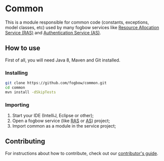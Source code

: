 # Common

This is a module responsible for common code (constants, exceptions, model classes, etc) used by many fogbow services like [Resource Allocation Service (RAS)](https://github.com/fogbow/resource-allocation-service) and [Authentication Service (AS)](https://github.com/fogbow/authentication-service).

## How to use

First of all, you will need Java 8, Maven and Git installed.

### Installing

```bash
git clone https://github.com/fogbow/common.git
cd common
mvn install -dSkipTests
```

### Importing

1. Start your IDE (IntelliJ, Eclipse or other);
2. Open a fogbow service (like [RAS](https://github.com/fogbow/resource-allocation-service) or [AS](https://github.com/fogbow/authentication-service)) project;
3. Import common as a module in the service project;

## Contributing

For instructions about how to contribute, check out our [contributor's guide](https://github.com/fogbow/common/blob/master/CONTRIBUTING.md).
